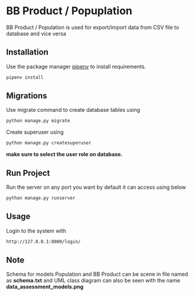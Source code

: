# BB Product / Popuplation
BB Product / Population is used for export/import data from CSV file to database and vice versa
## Installation
Use the package manager [pipenv](https:https://pypi.org/project/pipenv/) to install requirements.
```bash
pipenv install
```
## Migrations
Use migrate command to create database tables using 
```bash
python manage.py migrate
```
Create superuser using
```bash
python manage.py createsuperuser
```
**make sure to select the user role on database.**
## Run Project
Run the server on any port you want by default it can access using below
```bash
python manage.py runserver
```
## Usage
Login to the system with
```bash
http://127.0.0.1:8000/login/
```
## Note
Schema for models Population and BB Product can be scene in file named as **schema.txt** and UML class diagram can also be seen with the name **data_assessment_models.png**
